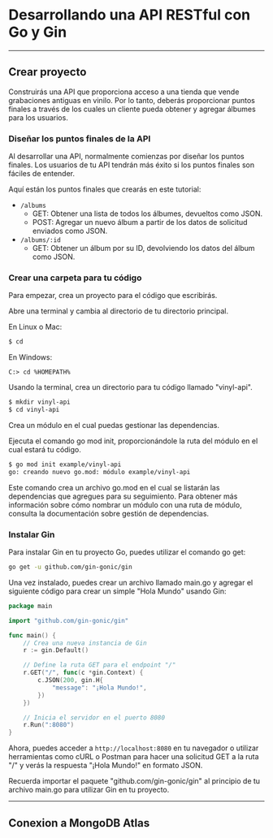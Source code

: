 # Desarrollando una API RESTful con Go y Gin

---
## Crear proyecto 
Construirás una API que proporciona acceso a una tienda que vende grabaciones antiguas en vinilo. Por lo tanto, deberás proporcionar puntos finales a través de los cuales un cliente pueda obtener y agregar álbumes para los usuarios.

### Diseñar los puntos finales de la API

Al desarrollar una API, normalmente comienzas por diseñar los puntos finales. Los usuarios de tu API tendrán más éxito si los puntos finales son fáciles de entender.

Aquí están los puntos finales que crearás en este tutorial:

- `/albums`
    - GET: Obtener una lista de todos los álbumes, devueltos como JSON.
    - POST: Agregar un nuevo álbum a partir de los datos de solicitud enviados como JSON.
- `/albums/:id`
    - GET: Obtener un álbum por su ID, devolviendo los datos del álbum como JSON.

### Crear una carpeta para tu código
Para empezar, crea un proyecto para el código que escribirás.

Abre una terminal y cambia al directorio de tu directorio principal.

En Linux o Mac:
~~~bash
$ cd
~~~

En Windows:
~~~shell
C:> cd %HOMEPATH%
~~~
Usando la terminal, crea un directorio para tu código llamado "vinyl-api".
~~~bash
$ mkdir vinyl-api
$ cd vinyl-api
~~~
Crea un módulo en el cual puedas gestionar las dependencias.

Ejecuta el comando go mod init, proporcionándole la ruta del módulo en el cual estará tu código.

~~~bash
$ go mod init example/vinyl-api
go: creando nuevo go.mod: módulo example/vinyl-api
~~~

Este comando crea un archivo go.mod en el cual se listarán las dependencias que agregues para su seguimiento. Para obtener más información sobre cómo nombrar un módulo con una ruta de módulo, consulta la documentación sobre gestión de dependencias.

### Instalar Gin
Para instalar Gin en tu proyecto Go, puedes utilizar el comando go get:
~~~bash
go get -u github.com/gin-gonic/gin
~~~

Una vez instalado, puedes crear un archivo llamado main.go y agregar el siguiente código para crear un simple "Hola Mundo" usando Gin:

~~~go
package main

import "github.com/gin-gonic/gin"

func main() {
    // Crea una nueva instancia de Gin
    r := gin.Default()

    // Define la ruta GET para el endpoint "/"
    r.GET("/", func(c *gin.Context) {
        c.JSON(200, gin.H{
            "message": "¡Hola Mundo!",
        })
    })

    // Inicia el servidor en el puerto 8080
    r.Run(":8080")
}
~~~
Ahora, puedes acceder a `http://localhost:8080` en tu navegador o utilizar herramientas como cURL o Postman para hacer una solicitud GET a la ruta "/" y verás la respuesta "¡Hola Mundo!" en formato JSON.

Recuerda importar el paquete "github.com/gin-gonic/gin" al principio de tu archivo main.go para utilizar Gin en tu proyecto.

---
## Conexion a MongoDB Atlas